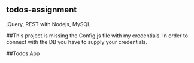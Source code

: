 ## todos-assignment
jQuery, REST with Nodejs, MySQL

##This project is missing the Config.js file with my credentials.
In order to connect with the DB you have to supply your credentials.

##Todos App
